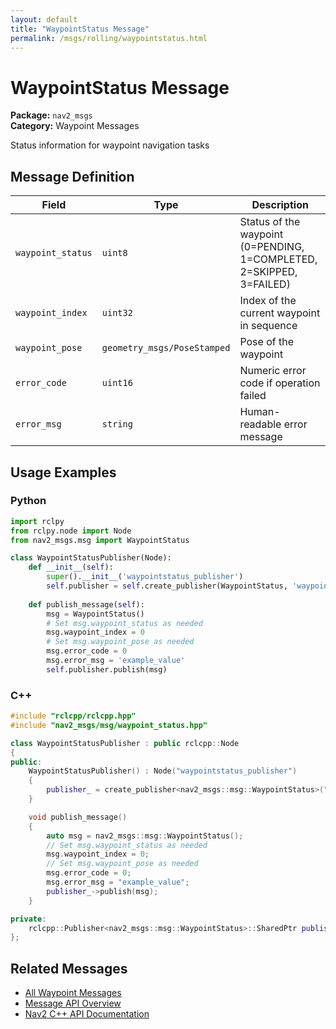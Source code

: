 ```yaml
---
layout: default
title: "WaypointStatus Message"
permalink: /msgs/rolling/waypointstatus.html
---
```


# WaypointStatus Message

**Package:** `nav2_msgs`  
**Category:** Waypoint Messages

Status information for waypoint navigation tasks

## Message Definition

| Field | Type | Description |
|-------|------|-------------|
| `waypoint_status` | `uint8` | Status of the waypoint (0=PENDING, 1=COMPLETED, 2=SKIPPED, 3=FAILED) |
| `waypoint_index` | `uint32` | Index of the current waypoint in sequence |
| `waypoint_pose` | `geometry_msgs/PoseStamped` | Pose of the waypoint |
| `error_code` | `uint16` | Numeric error code if operation failed |
| `error_msg` | `string` | Human-readable error message |



## Usage Examples

### Python

```python
import rclpy
from rclpy.node import Node
from nav2_msgs.msg import WaypointStatus

class WaypointStatusPublisher(Node):
    def __init__(self):
        super().__init__('waypointstatus_publisher')
        self.publisher = self.create_publisher(WaypointStatus, 'waypointstatus', 10)
        
    def publish_message(self):
        msg = WaypointStatus()
        # Set msg.waypoint_status as needed
        msg.waypoint_index = 0
        # Set msg.waypoint_pose as needed
        msg.error_code = 0
        msg.error_msg = 'example_value'
        self.publisher.publish(msg)
```

### C++

```cpp
#include "rclcpp/rclcpp.hpp"
#include "nav2_msgs/msg/waypoint_status.hpp"

class WaypointStatusPublisher : public rclcpp::Node
{
public:
    WaypointStatusPublisher() : Node("waypointstatus_publisher")
    {
        publisher_ = create_publisher<nav2_msgs::msg::WaypointStatus>("waypointstatus", 10);
    }

    void publish_message()
    {
        auto msg = nav2_msgs::msg::WaypointStatus();
        // Set msg.waypoint_status as needed
        msg.waypoint_index = 0;
        // Set msg.waypoint_pose as needed
        msg.error_code = 0;
        msg.error_msg = "example_value";
        publisher_->publish(msg);
    }

private:
    rclcpp::Publisher<nav2_msgs::msg::WaypointStatus>::SharedPtr publisher_;
};
```

## Related Messages

- [All Waypoint Messages](/rolling/msgs/index.html#waypoint-messages)
- [Message API Overview](/rolling/msgs/index.html)
- [Nav2 C++ API Documentation](/rolling/html/index.html)
